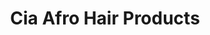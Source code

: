 ---
title: "Cia Afro Hair Products"
url: /pierrefonds/cia-afro-hair-products/
shop: hairdresser supply
---